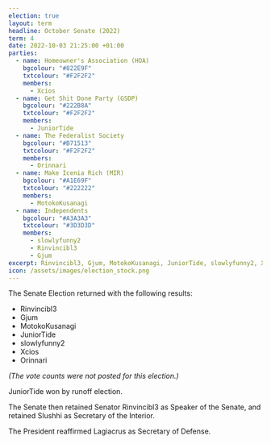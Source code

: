 ```yaml
---
election: true
layout: term
headline: October Senate (2022)
term: 4
date: 2022-10-03 21:25:00 +01:00
parties:
  - name: Homeowner's Association (HOA)
    bgcolour: "#822E9F"
    txtcolour: "#F2F2F2"
    members:
      - Xcios
  - name: Get Shit Done Party (GSDP)
    bgcolour: "#222B8A"
    txtcolour: "#F2F2F2"
    members:
      - JuniorTide
  - name: The Federalist Society
    bgcolour: "#B71513"
    txtcolour: "#F2F2F2"
    members:
      - Orinnari
  - name: Make Icenia Rich (MIR)
    bgcolour: "#A1E69F"
    txtcolour: "#222222"
    members:
      - MotokoKusanagi
  - name: Independents
    bgcolour: "#A3A3A3"
    txtcolour: "#3D3D3D"
    members:
      - slowlyfunny2
      - Rinvincibl3
      - Gjum
excerpt: Rinvincibl3, Gjum, MotokoKusanagi, JuniorTide, slowlyfunny2, Xcios, and Orinnari elected to the Senate.
icon: /assets/images/election_stock.png
---
```

The Senate Election returned with the following results:

- Rinvincibl3
- Gjum
- MotokoKusanagi
- JuniorTide
- slowlyfunny2
- Xcios
- Orinnari

*(The vote counts were not posted for this election.)*

JuniorTide won by runoff election.

The Senate then retained Senator Rinvincibl3 as Speaker of the Senate, and retained Slushhi as Secretary of the Interior.

The President reaffirmed Lagiacrus as Secretary of Defense.